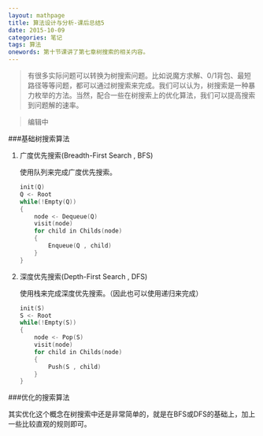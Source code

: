 ```yaml
---
layout: mathpage
title: 算法设计与分析-课后总结5
date: 2015-10-09
categories: 笔记
tags: 算法
onewords: 第十节课讲了第七章树搜索的相关内容。
---
```

> 有很多实际问题可以转换为树搜索问题。比如说魔方求解、0/1背包、最短路径等等问题，都可以通过树搜索来完成。我们可以认为，树搜索是一种暴力枚举的方法。当然，配合一些在树搜索上的优化算法，我们可以提高搜索到问题解的速率。

> 编辑中

###基础树搜索算法

1. 广度优先搜索(Breadth-First Search , BFS)
    
    使用队列来完成广度优先搜索。

    ```c++
    init(Q)
    Q <- Root
    while(!Empty(Q))
    {
        node <- Dequeue(Q)
        visit(node) 
        for child in Childs(node) 
        {
            Enqueue(Q , child) 
        }
    }
    ```

2. 深度优先搜索(Depth-First Search , DFS)

    使用栈来完成深度优先搜索。（因此也可以使用递归来完成）

    ```C++
    init(S)
    S <- Root
    while(!Empty(S))
    {
        node <- Pop(S)
        visit(node) 
        for child in Childs(node)
        {
            Push(S , child)
        }
    }
    ```

###优化的搜索算法

其实优化这个概念在树搜索中还是非常简单的，就是在BFS或DFS的基础上，加上一些比较直观的规则即可。